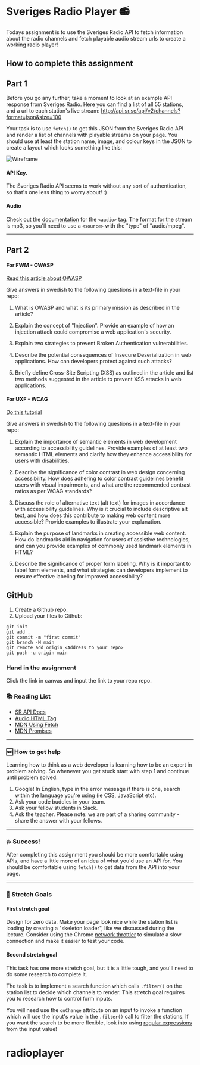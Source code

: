# Sveriges Radio Player :radio:

Todays assignment is to use the Sveriges Radio API to fetch information about the radio channels and fetch playable audio stream urls to create a working radio player!

## How to complete this assignment

## Part 1

Before you go any further, take a moment to look at an example API response from Sveriges Radio. Here you can find a list of all 55 stations, and a url to each station's live stream: http://api.sr.se/api/v2/channels?format=json&size=100

Your task is to use `fetch()` to get this JSON from the Sveriges Radio API and render a list of channels with playable streams on your page. You should use at least the station name, image, and colour keys in the JSON to create a layout which looks something like this:

![Wireframe](https://github.com/davidshore/chas_radioplayer/blob/main/wireframe.png?raw=true)

#### API Key.

The Sveriges Radio API seems to work without any sort of authentication, so that's one less thing to worry about! :)

#### Audio

Check out the [documentation](https://www.w3schools.com/tags/tag_audio.asp) for the `<audio>` tag. The format for the stream is mp3, so you'll need to use a `<source>` with the "type" of "audio/mpeg".

---

## Part 2

#### For FWM - OWASP

[Read this article about OWASP](https://www.cloudflare.com/learning/security/threats/owasp-top-10/)

Give answers in swedish to the following questions in a text-file in your repo:

1. What is OWASP and what is its primary mission as described in the article?

1. Explain the concept of "Injection". Provide an example of how an injection attack could compromise a web application's security.

1. Explain two strategies to prevent Broken Authentication vulnerabilities.

1. Describe the potential consequences of Insecure Deserialization in web applications. How can developers protect against such attacks?

1. Briefly define Cross-Site Scripting (XSS) as outlined in the article and list two methods suggested in the article to prevent XSS attacks in web applications.

#### For UXF - WCAG

[Do this tutorial](https://www.w3schools.com/accessibility/)

Give answers in swedish to the following questions in a text-file in your repo:

1. Explain the importance of semantic elements in web development according to accessibility guidelines. Provide examples of at least two semantic HTML elements and clarify how they enhance accessibility for users with disabilities.

2. Describe the significance of color contrast in web design concerning accessibility. How does adhering to color contrast guidelines benefit users with visual impairments, and what are the recommended contrast ratios as per WCAG standards?

3. Discuss the role of alternative text (alt text) for images in accordance with accessibility guidelines. Why is it crucial to include descriptive alt text, and how does this contribute to making web content more accessible? Provide examples to illustrate your explanation.

4. Explain the purpose of landmarks in creating accessible web content. How do landmarks aid in navigation for users of assistive technologies, and can you provide examples of commonly used landmark elements in HTML?

5. Describe the significance of proper form labeling. Why is it important to label form elements, and what strategies can developers implement to ensure effective labeling for improved accessibility?

## GitHub

1. Create a Github repo.
2. Upload your files to Github:

```
git init
git add .
git commit -m "first commit"
git branch -M main
git remote add origin <Address to your repo>
git push -u origin main
```

### Hand in the assignment

Click the link in canvas and input the link to your repo repo.

### :books: Reading List

- [SR API Docs](http://sverigesradio.se/api/documentation/v2/index.html)
- [Audio HTML Tag](https://www.w3schools.com/tags/tag_audio.asp)
- [MDN Using Fetch](https://developer.mozilla.org/en-US/docs/Web/API/Fetch_API/Using_Fetch)
- [MDN Promises](https://developer.mozilla.org/en-US/docs/Web/JavaScript/Reference/Global_Objects/Promise)

---

### :sos: How to get help

Learning how to think as a web developer is learning how to be an expert in problem solving. So whenever you get stuck start with step 1 and continue until problem solved.

1. Google! In English, type in the error message if there is one, search within the language you're using (ie CSS, JavaScript etc).
2. Ask your code buddies in your team.
3. Ask your fellow students in Slack.
4. Ask the teacher. Please note: we are part of a sharing community - share the answer with your fellows.

---

### :boom: Success!

After completing this assignment you should be more comfortable using APIs, and have a little more of an idea of what you'd use an API for. You should be comfortable using `fetch()` to get data from the API into your page.

---

### :runner: Stretch Goals

#### First stretch goal

Design for zero data. Make your page look nice while the station list is loading by creating a "skeleton loader", like we discussed during the lecture. Consider using the Chrome [network throttler](https://developers.google.com/web/tools/chrome-devtools/network-performance/network-conditions) to simulate a slow connection and make it easier to test your code.

#### Second stretch goal

This task has one more stretch goal, but it is a little tough, and you'll need to do some research to complete it.

The task is to implement a search function which calls `.filter()` on the station list to decide which channels to render. This stretch goal requires you to research how to control form inputs.

You will need use the `onChange` attribute on an input to invoke a function which will use the input's value in the `.filter()` call to filter the stations. If you want the search to be more flexible, look into using [regular expressions](https://developer.mozilla.org/en-US/docs/Web/JavaScript/Reference/Global_Objects/String/match) from the input value!
# radioplayer
